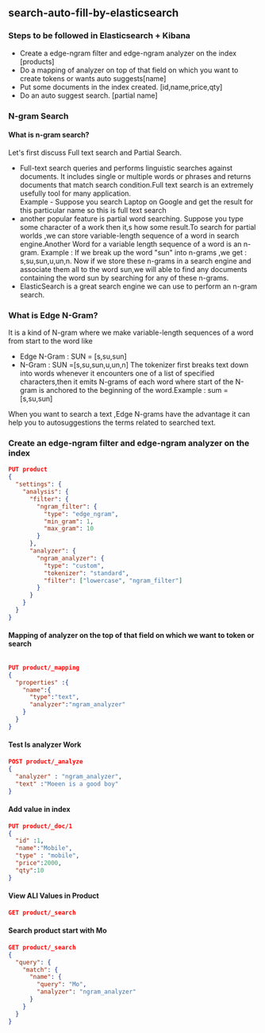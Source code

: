## search-auto-fill-by-elasticsearch

### Steps to be followed in Elasticsearch + Kibana 
* Create a edge-ngram filter and edge-ngram analyzer on the index [products]
* Do a mapping of analyzer on top of that field on which you want to create tokens or wants auto suggests[name]
* Put some documents in the index created. [id,name,price,qty]
* Do an auto suggest search. [partial name]


### N-gram Search 
#### What is n-gram search?
Let's first discuss Full text search and Partial Search.
* Full-text search queries and performs linguistic searches against documents. It includes single or multiple words or phrases and returns documents that match search condition.Full text search is an extremely usefully tool for many application. <br> Example - Suppose you search Laptop on Google and get the result for this particular name so this is full text search
* another popular feature is partial word searching. Suppose you type some character of a work then it,s how some result.To search for partial worlds ,we can store variable-length sequence of a word in search engine.Another Word for a variable length sequence of a word is an n-gram.
Example : If we break up the word "sun" into n-grams ,we get : s,su,sun,u,un,n. Now if we store these n-grams in a search engine and associate them all to the word sun,we will able to find any documents containing the word sun by searching for any of these n-grams.
* ElasticSearch is a great search engine we can use to perform an n-gram search.

### What is Edge N-Gram?
It is a kind of N-gram where we make variable-length sequences of a word from start to the word like  
* Edge N-Gram : SUN = [s,su,sun]
* N-Gram : SUN =[s,su,sun,u,un,n]
The tokenizer first breaks text down into words whenever it encounters one of a list of specified characters,then it emits N-grams of each word where start of the N-gram is anchored to the beginning of the word.Example : sum =[s,su,sun]

When you want to search a text ,Edge N-grams have the advantage it can help you to autosuggestions the terms related to searched text.

### Create an edge-ngram filter and edge-ngram analyzer on the index  
```json
PUT product
{
  "settings": {
    "analysis": {
      "filter": {
        "ngram_filter": {
          "type": "edge_ngram",
          "min_gram": 1,
          "max_gram": 10
        }
      },
      "analyzer": {
        "ngram_analyzer": {
          "type": "custom",
          "tokenizer": "standard",
          "filter": ["lowercase", "ngram_filter"]
        }
      }
    }
  }
}
```
#### Mapping of analyzer on the top of that field on which we want to token or search

```json

PUT product/_mapping
{
  "properties" :{
    "name":{
      "type":"text",
      "analyzer":"ngram_analyzer"
    }
  }
}
```
#### Test Is analyzer Work 
```json
POST product/_analyze
{
  "analyzer" : "ngram_analyzer",
  "text" :"Moeen is a good boy"
}
```
#### Add value in index 
```json
PUT product/_doc/1
{
  "id" :1,
  "name":"Mobile",
  "type" : "mobile",
  "price":2000,
  "qty":10
}
```
#### View ALl Values in Product
```json
GET product/_search
```
#### Search product start with Mo 
```json
GET product/_search 
{
  "query": {
    "match": {
      "name": {
        "query": "Mo",
        "analyzer": "ngram_analyzer"
      }
    }
  }
}

```



